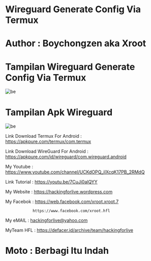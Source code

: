 # Wireguard Generate Config Via Termux

# Author : Boychongzen aka Xroot

# Tampilan Wireguard Generate Config Via Termux
![be](https://raw.githubusercontent.com/boychongzen18/Wireguard-Generate-Config/master/termux.jpg)
# Tampilan Apk Wireguard
![be](https://raw.githubusercontent.com/boychongzen18/Wireguard-Generate-Config/master/wg.jpg)

Link Download Termux For Android : https://apkpure.com/termux/com.termux

Link Download WireGuard For Android : https://apkpure.com/id/wireguard/com.wireguard.android

My Youtube    : https://www.youtube.com/channel/UCKdOPQ_iIXcqK17PB_2RMdQ

Link Tutorial : https://youtu.be/7CuJi0alQYY

My Website    : https://hackingforlive.wordpress.com

My Facebok    : https://web.facebook.com/xroot.xroot.7

                https://www.facebook.com/xroot.hfl

My eMAIL      : hackingforlive@yahoo.com

MyTeam HFL    : https://defacer.id/archive/team/hackingforlive

# Moto : Berbagi Itu Indah
